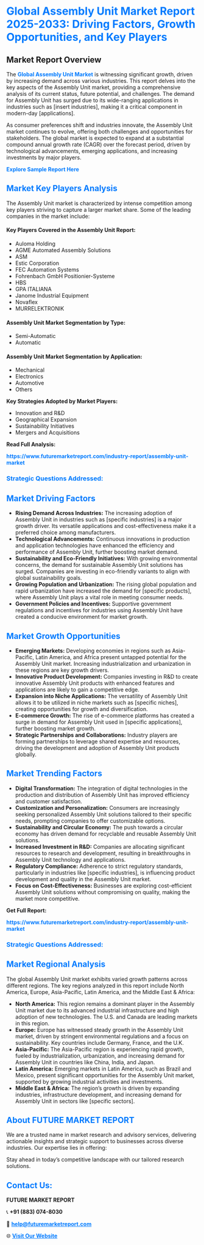 <h1 style="color: #007BFF;">Global Assembly Unit Market Report 2025-2033: Driving Factors, Growth Opportunities, and Key Players</h1>

<section id="overview">
<h2>Market Report Overview</h2>
<p>The <a href="https://www.futuremarketreport.com/industry-report/assembly-unit-market" style="color: #007BFF; text-decoration: none;"><strong>Global Assembly Unit Market</strong></a> is witnessing significant growth, driven by increasing demand across various industries. This report delves into the key aspects of the Assembly Unit market, providing a comprehensive analysis of its current status, future potential, and challenges. The demand for Assembly Unit has surged due to its wide-ranging applications in industries such as [insert industries], making it a critical component in modern-day [applications].</p>
<p>As consumer preferences shift and industries innovate, the Assembly Unit market continues to evolve, offering both challenges and opportunities for stakeholders. The global market is expected to expand at a substantial compound annual growth rate (CAGR) over the forecast period, driven by technological advancements, emerging applications, and increasing investments by major players.</p>
</section>

<section id="overview">
<p><a href="https://www.futuremarketreport.com/request-sample/reportId=86255" style="color: #007BFF; text-decoration: none;"><strong>Explore Sample Report Here</strong></a></p>
</section>

<section id="key-players">
<h2 style="color: #007BFF;">Market Key Players Analysis</h2>
<p>The Assembly Unit market is characterized by intense competition among key players striving to capture a larger market share. Some of the leading companies in the market include:</p>
<h4>Key Players Covered in the Assembly Unit Report:</h4>
<ul><li>Auloma Holding</li><li>AGME Automated Assembly Solutions</li><li>ASM</li><li>Estic Corporation</li><li>FEC Automation Systems</li><li>Fohrenbach GmbH Positionier-Systeme</li><li>HBS</li><li>GPA ITALIANA</li><li>Janome Industrial Equipment</li><li>Novaflex</li><li>MURRELEKTRONIK</li></ul>
<h4>Assembly Unit Market Segmentation by Type:</h4>
<ul><li>Semi-Automatic</li><li>Automatic</li></ul>

<h4>Assembly Unit Market Segmentation by Application:</h4>
<ul><li>Mechanical</li><li>Electronics</li><li>Automotive</li><li>Others</li></ul>
<p><strong>Key Strategies Adopted by Market Players:</strong></p>
<ul>
<li>Innovation and R&D</li>
<li>Geographical Expansion</li>
<li>Sustainability Initiatives</li>
<li>Mergers and Acquisitions</li>
</ul>
</section>

<section>
<p><strong>Read Full Analysis: </strong></p><a href="https://www.futuremarketreport.com/industry-report/assembly-unit-market" style="color: #007BFF; text-decoration: none;"><strong>https://www.futuremarketreport.com/industry-report/assembly-unit-market</strong></a>
<h3 style="color: #007BFF;">Strategic Questions Addressed:</h3>
</section>

<section id="driving-factors">
<h2 style="color: #007BFF;">Market Driving Factors</h2>
<ul>
<li><strong>Rising Demand Across Industries:</strong> The increasing adoption of Assembly Unit in industries such as [specific industries] is a major growth driver. Its versatile applications and cost-effectiveness make it a preferred choice among manufacturers.</li>
<li><strong>Technological Advancements:</strong> Continuous innovations in production and application technologies have enhanced the efficiency and performance of Assembly Unit, further boosting market demand.</li>
<li><strong>Sustainability and Eco-Friendly Initiatives:</strong> With growing environmental concerns, the demand for sustainable Assembly Unit solutions has surged. Companies are investing in eco-friendly variants to align with global sustainability goals.</li>
<li><strong>Growing Population and Urbanization:</strong> The rising global population and rapid urbanization have increased the demand for [specific products], where Assembly Unit plays a vital role in meeting consumer needs.</li>
<li><strong>Government Policies and Incentives:</strong> Supportive government regulations and incentives for industries using Assembly Unit have created a conducive environment for market growth.</li>
</ul>
</section>

<section id="growth-opportunities">
<h2 style="color: #007BFF;">Market Growth Opportunities</h2>
<ul>
<li><strong>Emerging Markets:</strong> Developing economies in regions such as Asia-Pacific, Latin America, and Africa present untapped potential for the Assembly Unit market. Increasing industrialization and urbanization in these regions are key growth drivers.</li>
<li><strong>Innovative Product Development:</strong> Companies investing in R&D to create innovative Assembly Unit products with enhanced features and applications are likely to gain a competitive edge.</li>
<li><strong>Expansion into Niche Applications:</strong> The versatility of Assembly Unit allows it to be utilized in niche markets such as [specific niches], creating opportunities for growth and diversification.</li>
<li><strong>E-commerce Growth:</strong> The rise of e-commerce platforms has created a surge in demand for Assembly Unit used in [specific applications], further boosting market growth.</li>
<li><strong>Strategic Partnerships and Collaborations:</strong> Industry players are forming partnerships to leverage shared expertise and resources, driving the development and adoption of Assembly Unit products globally.</li>
</ul>
</section>

<section id="trending-factors">
<h2 style="color: #007BFF;">Market Trending Factors</h2>
<ul>
<li><strong>Digital Transformation:</strong> The integration of digital technologies in the production and distribution of Assembly Unit has improved efficiency and customer satisfaction.</li>
<li><strong>Customization and Personalization:</strong> Consumers are increasingly seeking personalized Assembly Unit solutions tailored to their specific needs, prompting companies to offer customizable options.</li>
<li><strong>Sustainability and Circular Economy:</strong> The push towards a circular economy has driven demand for recyclable and reusable Assembly Unit solutions.</li>
<li><strong>Increased Investment in R&D:</strong> Companies are allocating significant resources to research and development, resulting in breakthroughs in Assembly Unit technology and applications.</li>
<li><strong>Regulatory Compliance:</strong> Adherence to strict regulatory standards, particularly in industries like [specific industries], is influencing product development and quality in the Assembly Unit market.</li>
<li><strong>Focus on Cost-Effectiveness:</strong> Businesses are exploring cost-efficient Assembly Unit solutions without compromising on quality, making the market more competitive.</li>
</ul>
</section>

<section>
<p><strong>Get Full Report: </strong></p><a href="https://www.futuremarketreport.com/industry-report/assembly-unit-market" style="color: #007BFF; text-decoration: none;"><strong>https://www.futuremarketreport.com/industry-report/assembly-unit-market</strong></a>
<h3 style="color: #007BFF;">Strategic Questions Addressed:</h3>
</section>


<section id="regional-analysis">
<h2 style="color: #007BFF;">Market Regional Analysis</h2>
<p>The global Assembly Unit market exhibits varied growth patterns across different regions. The key regions analyzed in this report include North America, Europe, Asia-Pacific, Latin America, and the Middle East & Africa:</p>
<ul>
<li><strong>North America:</strong> This region remains a dominant player in the Assembly Unit market due to its advanced industrial infrastructure and high adoption of new technologies. The U.S. and Canada are leading markets in this region.</li>
<li><strong>Europe:</strong> Europe has witnessed steady growth in the Assembly Unit market, driven by stringent environmental regulations and a focus on sustainability. Key countries include Germany, France, and the U.K.</li>
<li><strong>Asia-Pacific:</strong> The Asia-Pacific region is experiencing rapid growth, fueled by industrialization, urbanization, and increasing demand for Assembly Unit in countries like China, India, and Japan.</li>
<li><strong>Latin America:</strong> Emerging markets in Latin America, such as Brazil and Mexico, present significant opportunities for the Assembly Unit market, supported by growing industrial activities and investments.</li>
<li><strong>Middle East & Africa:</strong> The region’s growth is driven by expanding industries, infrastructure development, and increasing demand for Assembly Unit in sectors like [specific sectors].</li>
</ul>
</section>

<footer>
<h2 style="color: #007BFF;">About FUTURE MARKET REPORT</h2>
<p>We are a trusted name in market research and advisory services, delivering actionable insights and strategic support to businesses across diverse industries. Our expertise lies in offering:</p>

<p>Stay ahead in today’s competitive landscape with our tailored research solutions.</p>

<h2 style="color: #007BFF;">Contact Us:</h2>
<p><strong>FUTURE MARKET REPORT</strong></p>
<p>📞 <strong>+91 (883) 074-8030</strong></p>
<p>📧 <strong><a href="mailto:help@futuremarketreport.com" style="color: #007BFF;">help@futuremarketreport.com</a></strong></p>
<p>🌐 <strong><a href="https://www.futuremarketreport.com/" style="color: #007BFF;">Visit Our Website</a></strong></p>
</footer>